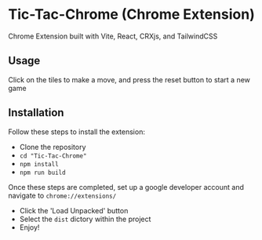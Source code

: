 # Tic-Tac-Chrome (Chrome Extension)

Chrome Extension built with Vite, React, CRXjs, and TailwindCSS

## Usage

Click on the tiles to make a move, and press the reset button to start a new game

## Installation

Follow these steps to install the extension:

- Clone the repository  
- ```cd "Tic-Tac-Chrome"```
- ```npm install```
- ```npm run build```

Once these steps are completed, set up a google developer account and navigate to ```chrome://extensions/```

- Click the 'Load Unpacked' button
- Select the ```dist``` dictory within the project
- Enjoy!